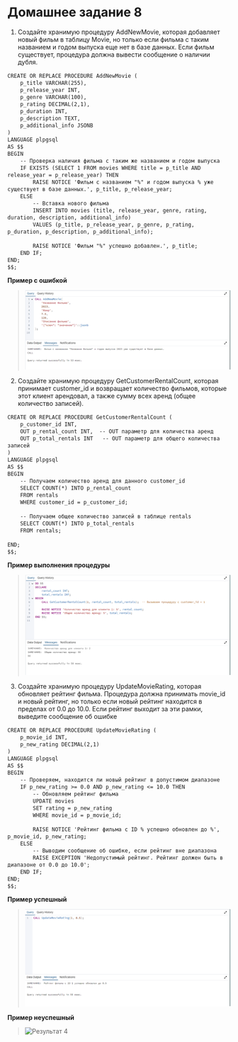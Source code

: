 # Домашнее задание 8

1. Создайте хранимую процедуру AddNewMovie, которая добавляет новый фильм в таблицу Movie, но только если фильма с таким названием и годом выпуска еще нет в базе данных. Если фильм существует, процедура должна вывести сообщение о наличии дубля.

```
CREATE OR REPLACE PROCEDURE AddNewMovie (
    p_title VARCHAR(255),
    p_release_year INT,
    p_genre VARCHAR(100),
    p_rating DECIMAL(2,1),
    p_duration INT,
    p_description TEXT,
    p_additional_info JSONB
)
LANGUAGE plpgsql
AS $$
BEGIN
    -- Проверка наличия фильма с таким же названием и годом выпуска
    IF EXISTS (SELECT 1 FROM movies WHERE title = p_title AND release_year = p_release_year) THEN
        RAISE NOTICE 'Фильм с названием "%" и годом выпуска % уже существует в базе данных.', p_title, p_release_year;
    ELSE
        -- Вставка нового фильма
        INSERT INTO movies (title, release_year, genre, rating, duration, description, additional_info)
        VALUES (p_title, p_release_year, p_genre, p_rating, p_duration, p_description, p_additional_info);

        RAISE NOTICE 'Фильм "%" успешно добавлен.', p_title;
    END IF;
END;
$$;
```

**Пример с ошибкой**

>![Результат 1](/err_proc.png)



2. Создайте хранимую процедуру GetCustomerRentalCount, которая принимает customer_id и возвращает количество фильмов, которые этот клиент арендовал, а также сумму всех аренд (общее количество записей).

```
CREATE OR REPLACE PROCEDURE GetCustomerRentalCount (
    p_customer_id INT,
    OUT p_rental_count INT,  -- OUT параметр для количества аренд
    OUT p_total_rentals INT   -- OUT параметр для общего количества записей
)
LANGUAGE plpgsql
AS $$
BEGIN
    -- Получаем количество аренд для данного customer_id
    SELECT COUNT(*) INTO p_rental_count
    FROM rentals
    WHERE customer_id = p_customer_id;

    -- Получаем общее количество записей в таблице rentals
    SELECT COUNT(*) INTO p_total_rentals
    FROM rentals;

END;
$$;
```

**Пример выполнения процедуры**

>![Результат 2](/procedure.png)

3. Создайте хранимую процедуру UpdateMovieRating, которая обновляет рейтинг фильма. Процедура должна принимать movie_id и новый рейтинг, но только если новый рейтинг находится в пределах от 0.0 до 10.0. Если рейтинг выходит за эти рамки, выведите сообщение об ошибке

```
CREATE OR REPLACE PROCEDURE UpdateMovieRating (
    p_movie_id INT,
    p_new_rating DECIMAL(2,1)
)
LANGUAGE plpgsql
AS $$
BEGIN
    -- Проверяем, находится ли новый рейтинг в допустимом диапазоне
    IF p_new_rating >= 0.0 AND p_new_rating <= 10.0 THEN
        -- Обновляем рейтинг фильма
        UPDATE movies
        SET rating = p_new_rating
        WHERE movie_id = p_movie_id;

        RAISE NOTICE 'Рейтинг фильма с ID % успешно обновлен до %', p_movie_id, p_new_rating;
    ELSE
        -- Выводим сообщение об ошибке, если рейтинг вне диапазона
        RAISE EXCEPTION 'Недопустимый рейтинг. Рейтинг должен быть в диапазоне от 0.0 до 10.0';
    END IF;
END;
$$;
```
**Пример успешный**

>![Результат 3](/proc1.png)

**Пример неуспешный**

>![Результат 4](/proсed2.png)




